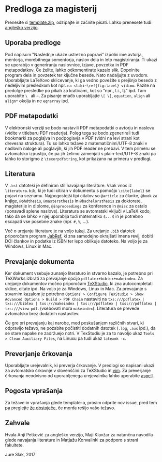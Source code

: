 # Predloga za magisterij

Prenesite si [template.zip](template.zip), odzipajte in začnite pisati. Lahko prenesete tudi
[angleško verzijo](template_english.zip).

## Uporaba predloge
Pod napisom "Naslednje ukaze ustrezno popravi" izpolni ime avtorja, mentorja, morebitnega somentorja,
naslov dela in leto magistriranja. Ti ukazi se uporabijo v generiranju naslovnice, izjave, povzetka in
PDF metapodatkov. Če želite, lahko odkomentirate kazalo slik. Dopolnite program dela in povzetek ter ključne besede.
Nato nadaljujte z uvodom. Uporabljajte LaTeXovo sklicevanje, ki ga vedno povežite s prejšnjo besedo z nedeljivim
presledkom kot npr. `na sliki~\ref{fig:label} vidimo`. Pazite na predolge presledke po pikah za kraticami, kot so
"npr., t.i., tj." ipd. Tam uporabite `\ ` ali `~`. Za pisanje enačb uporabljajte `\[ \]`, `equation`, `align` ali
`align*` okolja in ne `eqnarray` ipd.

## PDF metapodatki
V elektronski verziji se bodo nastavili PDF metapodatki o avtorju in naslovu (vidite v titlebaru PDF readerja).
Poleg tega se bodo zgenerirali tudi bookmarki za poglajva in podpoglavja v PDF (vidni na levi strani kot drevesna struktura).
Tu so lahko težave z matematičnimi/UTF-8 znaki v nadlovih naloge ali poglavjih, ki jih PDF reader ne prebavi. V tem primeru
se avtomatsko izpustijo, če pa jih želimo zamenjati s plain-text/UTF-8 znaki pa lahko to storigmo z `\texorpdfstring`,
kot prikazano na primeru v predlogi.

## Literatura
V `.bst` datoteki je definiran stil navajanja literature. Vsak vnos iz `literatura.bib`, ki je tudi citiran v dokumentu
s pomočjo `\cite{label}` se pojavi na seznamu. Najpogostejši tipi citatov so `@article` za članke, `@book` za knjige,
`@phdthesis`, `@mastersthesis` in `@bachelorsthesis` za doktorate, magisterije in diplome, `@inproceedings` za konference
in `@misc` za ostalo (ponavadi splene naslove). Literatura se avtomatski vključi v LaTeX kodo, tako da se lahko v njej
uporablja tudi matematiko `$...$` in je potrebno escapati vse posebne znake (npr. `#`, `%`, ...).

Več o urejanju literature je na voljo [tukaj](https://en.wikibooks.org/wiki/LaTeX/Bibliography_Management#BibTeX).
Za urejanje `.bib` datotek priporočam program [JabRef](http://www.jabref.org/), ki zna samodejno okrajšati imena
revij, dobiti DOI člankov in podatke iz ISBN ter lepo oblikuje datoteko. Na voljo je za Windows, Linux in Mac.

## Prevajanje dokumenta
Ker dokument vsebuje zunanjo literaturo in stvarno kazalo, je potrebno pri TeXWorks izbrati za prevajanje opcijo
`pdflatex+bibtex+makeindex`. Za urejanje dokumentov močno priporočam [TeXStudio](http://www.texstudio.org/),
ki zna autocompletati sklice, citate ipd.  Na voljo je za Windows, Linux in Mac. Za prevajanje s stvarnim
kazalom je potrebno `Options > Configure TeXStudio > Show Advanced Options > Build > PDF Chain` nastaviti na
`txs:///pdflatex | txs:///bibtex | txs:///makeindex | txs:///pdflatex | txs:///pdflatex | txs:///view-pdf`.
(vsebovati mora `makeindex`). Literatura se prevede avtomatsko brez dodatnih nastavitev.

Če gre pri prevajanju kaj narobe, med poskušanjem različnih stvari, ki odpravijo težavo, ne pozabite počistiti
dodatnih datotek (`.log`, `.aux` ipd.), da se stare napake ne zadržuejo notri. V TexStudiu je za to navoljo ukaz
`Tools > Clean Auxiliary Files`, na Linuxu pa tudi ukaz `latexmk -c`.

## Preverjanje črkovanja
Uporabljajte urejevalnik, ki preverja črkovanje. V predlogi so napisani ukazi za avtomatsko črkovnje v slovenščini za
TeXStudio in [vim](http://www.vim.org/). Za preverjanje črkovanja neodvisno od uporabljenega urejevalnika lahko uporabite
[aspell](http://aspell.net/).

## Pogosta vprašanja
Za težave in vprašanja glede template-a, prosim odprite nov issue, pred tem pa preglejte 
[že obstoječe](https://github.com/jureslak/magisterij-template/issues?q=is%3Aissue), če morda rešijo vašo težavo.

## Zahvale
Hvala Anji Petković za angleško verzijo, Maji Klavžar za natančna navodila glede navajanja literature in
Matjažu Konvalinki za podporo s strani fakultete.

Jure Slak, 2017
